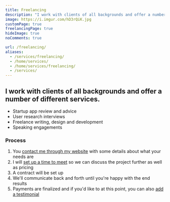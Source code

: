 ```yaml
---
title: Freelancing
description: "I work with clients of all backgrounds and offer a number of different services. 💎️"
image: https://i.imgur.com/hD3rQiK.jpg
customPage: true
freelancingPage: true
hideImage: true
noComments: true

url: /freelancing/
aliases:
  - /services/freelancing/
  - /home/services/
  - /home/services/freelancing/
  - /services/
---
```


## I work with clients of all backgrounds and offer a number of different services.

- Startup app review and advice
- User research interviews
- Freelance writing, design and development
- Speaking engagements

### Process

1.  You [contact me through my website](/contact/) with some details about what your needs are
2.  I will [set up a time to meet](https://calendly.com/fvcproductions) so we can discuss the project further as well as pricing
3.  A contract will be set up
4.  We'll communicate back and forth until you're happy with the end results
5.  Payments are finalized and if you'd like to at this point, you can also [add a testimonial](/feedback/)
